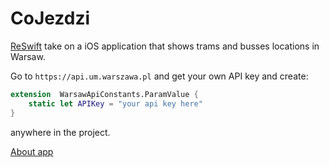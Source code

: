 # CoJezdzi
[ReSwift](https://github.com/ReSwift/ReSwift) take on a iOS application that shows trams and busses locations in Warsaw.

Go to `https://api.um.warszawa.pl` and get your own API key and create:

```swift
extension  WarsawApiConstants.ParamValue {
    static let APIKey = "your api key here"
}
```

anywhere in the project.

[About app](https://avantapp.wordpress.com/co-jezdzi/)
